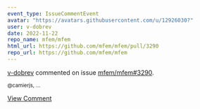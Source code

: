 ```yaml
---
event_type: IssueCommentEvent
avatar: "https://avatars.githubusercontent.com/u/12926030?"
user: v-dobrev
date: 2022-11-22
repo_name: mfem/mfem
html_url: https://github.com/mfem/mfem/pull/3290
repo_url: https://github.com/mfem/mfem
---
```


<a href='https://github.com/v-dobrev' target='_blank'>v-dobrev</a> commented on issue <a href='https://github.com/mfem/mfem/pull/3290' target='_blank'>mfem/mfem#3290</a>.

<small>@camierjs,...</small>

<a href='https://github.com/mfem/mfem/pull/3290' target='_blank'>View Comment</a>